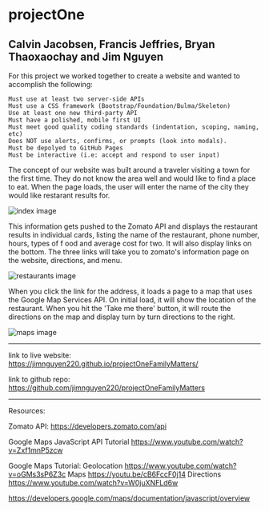 # projectOne
## Calvin Jacobsen, Francis Jeffries, Bryan Thaoxaochay and Jim Nguyen

For this project we worked together to create a website and wanted to accomplish the following:

```
Must use at least two server-side APIs
Must use a CSS framework (Bootstrap/Foundation/Bulma/Skeleton)
Use at least one new third-party API
Must have a polished, mobile first UI
Must meet good quality coding standards (indentation, scoping, naming, etc)
Does NOT use alerts, confirms, or prompts (look into modals).
Must be depolyed to GitHub Pages
Must be interactive (i.e: accept and respond to user input)
```

The concept of our website was built around a traveler visiting a town for the first time.  They do not know the area well and would like to find a place to eat.  When the page loads, the user will enter the name of the city they would like restarant results for.

![index image](./assets...)

This information gets pushed to the Zomato API and displays the restaurant results in individual cards, listing the name of the restaurant, phone number, hours, types of f ood and average cost for two.  It will also display links on the bottom.  The three links will take you to zomato's information page on the website, directions, and menu.  

![restaurants image](./assets...)

When you click the link for the address, it loads a page to a map that uses the Google Map Services API.  On initial load, it will show the location of the restaurant.  When you hit the 'Take me there' button, it will route the directions on the map and display turn by turn directions to the right.

![maps image](./assets...)






----------------------------------

link to live website: https://jimnguyen220.github.io/projectOneFamilyMatters/

link to github repo: https://github.com/jimnguyen220/projectOneFamilyMatters

--------------------------------------


Resources:

Zomato API:
https://developers.zomato.com/api

Google Maps JavaScript API Tutorial
https://www.youtube.com/watch?v=Zxf1mnP5zcw

Google Maps Tutorial:
Geolocation
https://www.youtube.com/watch?v=oGMs3sP6Z3c
Maps
https://youtu.be/cB6FccF0j14
Directions
https://www.youtube.com/watch?v=W0juXNFLd6w

https://developers.google.com/maps/documentation/javascript/overview